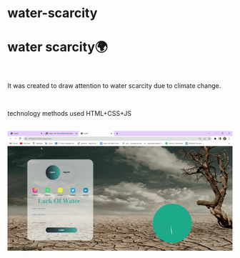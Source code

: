 # water-scarcity

<h1>water scarcity🌍</h1>
<br>
<p>It was created to draw attention to water scarcity due to climate change.</p>
<br>
<p>technology methods used HTML+CSS+JS</p>
<br>
<img src="/images/water.gif" >

